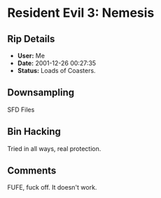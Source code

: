 # Resident Evil 3: Nemesis

## Rip Details

- **User:** Me
- **Date:** 2001-12-26 00:27:35
- **Status:** Loads of Coasters.

## Downsampling

SFD Files

## Bin Hacking

Tried in all ways, real protection.

## Comments

FUFE, fuck off. It doesn't work.

